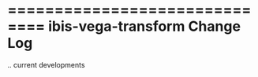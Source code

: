 ==============================
ibis-vega-transform Change Log
==============================

.. current developments
